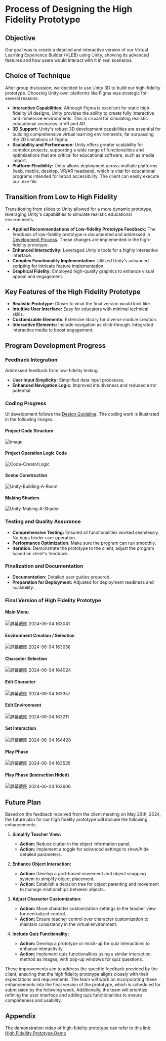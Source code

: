 # Process of Designing the High Fidelity Prototype

## Objective
Our goal was to create a detailed and interactive version of our Virtual Learning Experience Builder (VLEB) using Unity, showing its advanced features and how users would interact with it in real scenarios.

## Choice of Technique
After group discussion, we decided to use Unity 3D to build our high-fidelity prototype. Choosing Unity over platforms like Figma was strategic for several reasons:
- **Interactive Capabilities:** Although Figma is excellent for static high-fidelity UI designs, Unity provides the ability to create fully interactive and immersive environments. This is crucial for simulating realistic educational scenarios in VR and AR.
- **3D Support:** Unity's robust 3D development capabilities are essential for building comprehensive virtual learning environments, far surpassing the 2D limitations of Figma.
- **Scalability and Performance:** Unity offers greater scalability for complex projects, supporting a wide range of functionalities and optimizations that are critical for educational software, such as media import.
- **Platform Flexibility:** Unity allows deployment across multiple platforms (web, mobile, desktop, VR/AR headsets), which is vital for educational programs intended for broad accessibility. The client can easily execute our .exe file.

## Transition from Low to High Fidelity
Transitioning from slides to Unity allowed for a more dynamic prototype, leveraging Unity's capabilities to simulate realistic educational environments.
- **Applied Recommendations of Low-fidelity Prototype Feedback:** The feedback of low-fidelity prototype is documented and addressed in [Development Process](https://github.com/SWEN90009-2024/VL-RedBack/blob/main/prototypes/low%20fidelity/Development%20Process.md). These changes are implemented in the high-fidelity prototype.
- **Enhanced Interactivity:** Leveraged Unity's tools for a highly interactive interface.
- **Complex Functionality Implementation:** Utilized Unity's advanced scripting for intricate feature implementation.
- **Graphical Fidelity:** Employed high-quality graphics to enhance visual appeal and engagement.

## Key Features of the High Fidelity Prototype
- **Realistic Prototype:** Closer to what the final version would look like.
- **Intuitive User Interface:** Easy for educators with minimal technical skills.
- **Customizable Elements:** Extensive library for diverse module creation.
- **Interactive Elements:** Include navigation as click-through. Integrated interactive media to boost engagement.


## Program Development Progress
### Feedback Integration
Addressed feedback from low-fidelity testing:
- **User Input Simplicity:** Simplified data input processes.
- **Enhanced Navigation Logic:** Improved intuitiveness and reduced error potential.

### Coding Progress
UI development follows the [Design Guideline](https://github.com/SWEN90009-2024/VL-RedBack/blob/main/ui/Design%20Guideline.md).
The coding work is illustrated in the following images.
#### Project Code Structure
![image](https://github.com/SWEN90009-2024/VL-RedBack/assets/101912029/f4510bde-e836-4364-9512-9a008bdcc21a)
#### Project Operation Logic Code
![Code-CreatorLogic](https://github.com/SWEN90009-2024/VL-RedBack/assets/101912029/5ecaafcf-9220-4df2-9685-d9698ec5cc9a)
#### Scene Construction
![Unity-Building-A-Room](https://github.com/SWEN90009-2024/VL-RedBack/assets/101912029/71dacb94-43a8-41ba-9565-d289ad691908)
#### Making Shaders
![Unity-Making-A-Shader](https://github.com/SWEN90009-2024/VL-RedBack/assets/101912029/a1c2696d-65d6-405a-b7a4-2e448fd09425)


### Testing and Quality Assurance
- **Comprehensive Testing:** Ensured all functionalities worked seamlessly. No bugs hinder user operation.
- **Performance Optimization:** Make sure the program can run smoothly.
- **Iteration:** Demonstrate the prototype to the client, adjust the program based on client's feedback.

### Finalization and Documentation
- **Documentation:** Detailed user guides prepared.
- **Preparation for Deployment:** Adjusted for deployment readiness and scalability.

### Final Version of High Fidelity Prototype
#### Main Menu
![屏幕截图 2024-06-04 163041](https://github.com/SWEN90009-2024/VL-RedBack/assets/101912029/bbc91a8e-f9a1-4c55-8ab6-539dac1ede1b)
#### Environment Creation / Selection
![屏幕截图 2024-06-04 163058](https://github.com/SWEN90009-2024/VL-RedBack/assets/101912029/55b9cb4a-06a8-424d-8355-0f2a018ef64c)
#### Character Selection
![屏幕截图 2024-06-04 164024](https://github.com/SWEN90009-2024/VL-RedBack/assets/101912029/c06cbaf7-c5ec-4e6c-b842-264e00f1fcdd)
#### Edit Character
![屏幕截图 2024-06-04 163357](https://github.com/SWEN90009-2024/VL-RedBack/assets/101912029/eba034fe-d5a0-4437-982e-4a55718aed23)
#### Edit Environment
![屏幕截图 2024-06-04 163211](https://github.com/SWEN90009-2024/VL-RedBack/assets/101912029/cc5d3e66-b8dc-4e25-bf0a-f89bff1b0e3b)
#### Set Interaction
![屏幕截图 2024-06-04 164428](https://github.com/SWEN90009-2024/VL-RedBack/assets/101912029/b5367b64-bec8-4dd5-a856-f6e4bbefb863)
#### Play Phase
![屏幕截图 2024-06-04 163535](https://github.com/SWEN90009-2024/VL-RedBack/assets/101912029/4a2d22e9-a44d-4543-acf1-bd3d8d64d72e)
#### Play Phase (Instruction Hided)
![屏幕截图 2024-06-04 163606](https://github.com/SWEN90009-2024/VL-RedBack/assets/101912029/972d5014-86e3-491d-9dc2-83a34f5f25fd)

## Future Plan
Based on the feedback received from the client meeting on May 29th, 2024, the future plan for our high fidelity prototype will include the following enhancements:

1. **Simplify Teacher View:**
   - **Action:** Reduce clutter in the object information panel.
   - **Action:** Implement a toggle for advanced settings to show/hide detailed parameters.

2. **Enhance Object Interaction:**
   - **Action:** Develop a grid-based movement and object snapping system to simplify object placement.
   - **Action:** Establish a decision tree for object parenting and movement to manage relationships between objects.

3. **Adjust Character Customization:**
   - **Action:** Move character customization settings to the teacher view for centralized control.
   - **Action:** Ensure teacher control over character customization to maintain consistency in the virtual environment.

4. **Include Quiz Functionality:**
   - **Action:** Develop a prototype or mock-up for quiz interactions to enhance interactivity.
   - **Action:** Implement quiz functionalities using a similar interaction method as images, with pop-up windows for quiz questions.

These improvements aim to address the specific feedback provided by the client, ensuring that the high fidelity prototype aligns closely with their expectations and requirements. The team will work on incorporating these enhancements into the final version of the prototype, which is scheduled for submission by the following week. Additionally, the team will prioritize refining the user interface and adding quiz functionalities to ensure completeness and usability.

## Appendix
The demonstration video of high-fidelity prototype can refer to this link:
[High Fidellity Prototype Demo](https://unimelbcloud-my.sharepoint.com/personal/keangl_student_unimelb_edu_au/_layouts/15/stream.aspx?id=%2Fpersonal%2Fkeangl%5Fstudent%5Funimelb%5Fedu%5Fau%2FDocuments%2FSRA%2FMeeting%20Recordings%2FClient%20Meeting%2D2024%2D05%2D29%2Emp4&ga=1&referrer=StreamWebApp%2EWeb&referrerScenario=AddressBarCopied%2Eview%2E9f89f721%2Dec53%2D49cf%2D952b%2D8e3cfe9ea49f)

